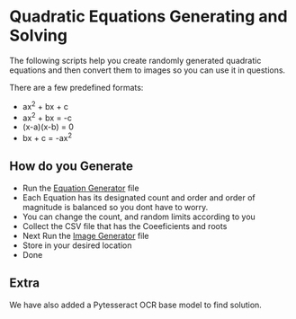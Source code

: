 # Quadratic Equations Generating and Solving

The following scripts help you create randomly generated quadratic equations and then convert them to images so you can use it in questions.

There are a few predefined formats: 
- ax<sup>2</sup> + bx + c
- ax<sup>2</sup> + bx = -c
- (x-a)(x-b) = 0
- bx + c = -ax<sup>2</sup>

## How do you Generate

- Run the [Equation Generator](https://github.com/ArchanGhosh/Quadratic-Equations-Generating-and-Solving/blob/main/Quadratic%20Equation%20generator.py) file
- Each Equation has its designated count and order and order of magnitude is balanced so you dont have to worry.
- You can change the count, and random limits according to you
- Collect the CSV file that has the Coeeficients and roots
- Next Run the [Image Generator](https://github.com/ArchanGhosh/Quadratic-Equations-Generating-and-Solving/blob/main/Quadratic%20Image%20Generator.py) file
- Store in your desired location
- Done

## Extra

We have also added a Pytesseract OCR base model to find solution.
